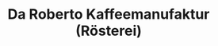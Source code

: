 ---
title: "Da Roberto Kaffeemanufaktur (Rösterei)"
url: /hachenburg/da-roberto-kaffeemanufaktur-roesterei/
shop: Kaffee
---